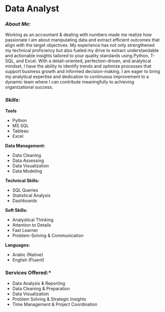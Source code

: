 # Data Analyst



### ***About Me:***
Working as an accountant & dealing with numbers made me realize how passionate I am about manipulating data and extract efficient outcomes that align with the target objectives.
My experience has not only strengthened my technical proficiency but also fueled my drive to extract understandable and actionable insights tailored to your quality standards using Python, T-SQL, and Excel. With a detail-oriented, perfection-driven, and analytical mindset, I have the ability to identify trends and optimize processes that support business growth and informed decision-making.
I am eager to bring my analytical expertise and dedication to continuous improvement to a dynamic team where I can contribute meaningfully to achieving organizational success.

### ***Skills:***
**Tools** 
- Python
- MS SQL
- Tableau
- Excel

**Data Management:** 
- Data Cleaning
- Data Assessing
- Data Visualization
- Data Modeling

**Technical Skills:** 
- SQL Queries
- Statistical Analysis
- Dashboards

**Soft Skills:** 
- Analystical Thinking
- Attention to Details 
- Fast Learner
- Problem-Solving & Communication

**Languages:** 
 - Arabic (Native)
 - English (Fluent)

### **Services Offered:***
- Data Analysis & Reporting
- Data Cleaning & Preparation
- Data Visualization
- Problem Solving & Strategic Insights
- Time Management & Project Coordination

